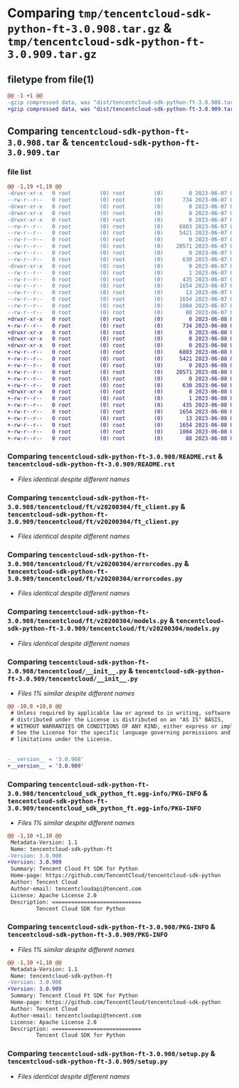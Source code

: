 # Comparing `tmp/tencentcloud-sdk-python-ft-3.0.908.tar.gz` & `tmp/tencentcloud-sdk-python-ft-3.0.909.tar.gz`

## filetype from file(1)

```diff
@@ -1 +1 @@
-gzip compressed data, was "dist/tencentcloud-sdk-python-ft-3.0.908.tar", last modified: Wed Jun  7 00:24:42 2023, max compression
+gzip compressed data, was "dist/tencentcloud-sdk-python-ft-3.0.909.tar", last modified: Thu Jun  8 00:25:31 2023, max compression
```

## Comparing `tencentcloud-sdk-python-ft-3.0.908.tar` & `tencentcloud-sdk-python-ft-3.0.909.tar`

### file list

```diff
@@ -1,19 +1,19 @@
-drwxr-xr-x   0 root         (0) root         (0)        0 2023-06-07 00:24:42.000000 tencentcloud-sdk-python-ft-3.0.908/
--rw-r--r--   0 root         (0) root         (0)      734 2023-06-07 00:24:42.000000 tencentcloud-sdk-python-ft-3.0.908/README.rst
-drwxr-xr-x   0 root         (0) root         (0)        0 2023-06-07 00:24:42.000000 tencentcloud-sdk-python-ft-3.0.908/tencentcloud/
-drwxr-xr-x   0 root         (0) root         (0)        0 2023-06-07 00:24:42.000000 tencentcloud-sdk-python-ft-3.0.908/tencentcloud/ft/
-drwxr-xr-x   0 root         (0) root         (0)        0 2023-06-07 00:24:42.000000 tencentcloud-sdk-python-ft-3.0.908/tencentcloud/ft/v20200304/
--rw-r--r--   0 root         (0) root         (0)     6803 2023-06-07 00:24:42.000000 tencentcloud-sdk-python-ft-3.0.908/tencentcloud/ft/v20200304/ft_client.py
--rw-r--r--   0 root         (0) root         (0)     5421 2023-06-07 00:24:42.000000 tencentcloud-sdk-python-ft-3.0.908/tencentcloud/ft/v20200304/errorcodes.py
--rw-r--r--   0 root         (0) root         (0)        0 2023-06-07 00:24:42.000000 tencentcloud-sdk-python-ft-3.0.908/tencentcloud/ft/v20200304/__init__.py
--rw-r--r--   0 root         (0) root         (0)    20571 2023-06-07 00:24:42.000000 tencentcloud-sdk-python-ft-3.0.908/tencentcloud/ft/v20200304/models.py
--rw-r--r--   0 root         (0) root         (0)        0 2023-06-07 00:24:42.000000 tencentcloud-sdk-python-ft-3.0.908/tencentcloud/ft/__init__.py
--rw-r--r--   0 root         (0) root         (0)      630 2023-06-07 00:24:42.000000 tencentcloud-sdk-python-ft-3.0.908/tencentcloud/__init__.py
-drwxr-xr-x   0 root         (0) root         (0)        0 2023-06-07 00:24:42.000000 tencentcloud-sdk-python-ft-3.0.908/tencentcloud_sdk_python_ft.egg-info/
--rw-r--r--   0 root         (0) root         (0)        1 2023-06-07 00:24:42.000000 tencentcloud-sdk-python-ft-3.0.908/tencentcloud_sdk_python_ft.egg-info/dependency_links.txt
--rw-r--r--   0 root         (0) root         (0)      435 2023-06-07 00:24:42.000000 tencentcloud-sdk-python-ft-3.0.908/tencentcloud_sdk_python_ft.egg-info/SOURCES.txt
--rw-r--r--   0 root         (0) root         (0)     1654 2023-06-07 00:24:42.000000 tencentcloud-sdk-python-ft-3.0.908/tencentcloud_sdk_python_ft.egg-info/PKG-INFO
--rw-r--r--   0 root         (0) root         (0)       13 2023-06-07 00:24:42.000000 tencentcloud-sdk-python-ft-3.0.908/tencentcloud_sdk_python_ft.egg-info/top_level.txt
--rw-r--r--   0 root         (0) root         (0)     1654 2023-06-07 00:24:42.000000 tencentcloud-sdk-python-ft-3.0.908/PKG-INFO
--rw-r--r--   0 root         (0) root         (0)     1004 2023-06-07 00:24:42.000000 tencentcloud-sdk-python-ft-3.0.908/setup.py
--rw-r--r--   0 root         (0) root         (0)       88 2023-06-07 00:24:42.000000 tencentcloud-sdk-python-ft-3.0.908/setup.cfg
+drwxr-xr-x   0 root         (0) root         (0)        0 2023-06-08 00:25:31.000000 tencentcloud-sdk-python-ft-3.0.909/
+-rw-r--r--   0 root         (0) root         (0)      734 2023-06-08 00:25:31.000000 tencentcloud-sdk-python-ft-3.0.909/README.rst
+drwxr-xr-x   0 root         (0) root         (0)        0 2023-06-08 00:25:31.000000 tencentcloud-sdk-python-ft-3.0.909/tencentcloud/
+drwxr-xr-x   0 root         (0) root         (0)        0 2023-06-08 00:25:31.000000 tencentcloud-sdk-python-ft-3.0.909/tencentcloud/ft/
+drwxr-xr-x   0 root         (0) root         (0)        0 2023-06-08 00:25:31.000000 tencentcloud-sdk-python-ft-3.0.909/tencentcloud/ft/v20200304/
+-rw-r--r--   0 root         (0) root         (0)     6803 2023-06-08 00:25:31.000000 tencentcloud-sdk-python-ft-3.0.909/tencentcloud/ft/v20200304/ft_client.py
+-rw-r--r--   0 root         (0) root         (0)     5421 2023-06-08 00:25:31.000000 tencentcloud-sdk-python-ft-3.0.909/tencentcloud/ft/v20200304/errorcodes.py
+-rw-r--r--   0 root         (0) root         (0)        0 2023-06-08 00:25:31.000000 tencentcloud-sdk-python-ft-3.0.909/tencentcloud/ft/v20200304/__init__.py
+-rw-r--r--   0 root         (0) root         (0)    20571 2023-06-08 00:25:31.000000 tencentcloud-sdk-python-ft-3.0.909/tencentcloud/ft/v20200304/models.py
+-rw-r--r--   0 root         (0) root         (0)        0 2023-06-08 00:25:31.000000 tencentcloud-sdk-python-ft-3.0.909/tencentcloud/ft/__init__.py
+-rw-r--r--   0 root         (0) root         (0)      630 2023-06-08 00:25:31.000000 tencentcloud-sdk-python-ft-3.0.909/tencentcloud/__init__.py
+drwxr-xr-x   0 root         (0) root         (0)        0 2023-06-08 00:25:31.000000 tencentcloud-sdk-python-ft-3.0.909/tencentcloud_sdk_python_ft.egg-info/
+-rw-r--r--   0 root         (0) root         (0)        1 2023-06-08 00:25:31.000000 tencentcloud-sdk-python-ft-3.0.909/tencentcloud_sdk_python_ft.egg-info/dependency_links.txt
+-rw-r--r--   0 root         (0) root         (0)      435 2023-06-08 00:25:31.000000 tencentcloud-sdk-python-ft-3.0.909/tencentcloud_sdk_python_ft.egg-info/SOURCES.txt
+-rw-r--r--   0 root         (0) root         (0)     1654 2023-06-08 00:25:31.000000 tencentcloud-sdk-python-ft-3.0.909/tencentcloud_sdk_python_ft.egg-info/PKG-INFO
+-rw-r--r--   0 root         (0) root         (0)       13 2023-06-08 00:25:31.000000 tencentcloud-sdk-python-ft-3.0.909/tencentcloud_sdk_python_ft.egg-info/top_level.txt
+-rw-r--r--   0 root         (0) root         (0)     1654 2023-06-08 00:25:31.000000 tencentcloud-sdk-python-ft-3.0.909/PKG-INFO
+-rw-r--r--   0 root         (0) root         (0)     1004 2023-06-08 00:25:31.000000 tencentcloud-sdk-python-ft-3.0.909/setup.py
+-rw-r--r--   0 root         (0) root         (0)       88 2023-06-08 00:25:31.000000 tencentcloud-sdk-python-ft-3.0.909/setup.cfg
```

### Comparing `tencentcloud-sdk-python-ft-3.0.908/README.rst` & `tencentcloud-sdk-python-ft-3.0.909/README.rst`

 * *Files identical despite different names*

### Comparing `tencentcloud-sdk-python-ft-3.0.908/tencentcloud/ft/v20200304/ft_client.py` & `tencentcloud-sdk-python-ft-3.0.909/tencentcloud/ft/v20200304/ft_client.py`

 * *Files identical despite different names*

### Comparing `tencentcloud-sdk-python-ft-3.0.908/tencentcloud/ft/v20200304/errorcodes.py` & `tencentcloud-sdk-python-ft-3.0.909/tencentcloud/ft/v20200304/errorcodes.py`

 * *Files identical despite different names*

### Comparing `tencentcloud-sdk-python-ft-3.0.908/tencentcloud/ft/v20200304/models.py` & `tencentcloud-sdk-python-ft-3.0.909/tencentcloud/ft/v20200304/models.py`

 * *Files identical despite different names*

### Comparing `tencentcloud-sdk-python-ft-3.0.908/tencentcloud/__init__.py` & `tencentcloud-sdk-python-ft-3.0.909/tencentcloud/__init__.py`

 * *Files 1% similar despite different names*

```diff
@@ -10,8 +10,8 @@
 # Unless required by applicable law or agreed to in writing, software
 # distributed under the License is distributed on an "AS IS" BASIS,
 # WITHOUT WARRANTIES OR CONDITIONS OF ANY KIND, either express or implied.
 # See the License for the specific language governing permissions and
 # limitations under the License.
 
 
-__version__ = '3.0.908'
+__version__ = '3.0.909'
```

### Comparing `tencentcloud-sdk-python-ft-3.0.908/tencentcloud_sdk_python_ft.egg-info/PKG-INFO` & `tencentcloud-sdk-python-ft-3.0.909/tencentcloud_sdk_python_ft.egg-info/PKG-INFO`

 * *Files 1% similar despite different names*

```diff
@@ -1,10 +1,10 @@
 Metadata-Version: 1.1
 Name: tencentcloud-sdk-python-ft
-Version: 3.0.908
+Version: 3.0.909
 Summary: Tencent Cloud Ft SDK for Python
 Home-page: https://github.com/TencentCloud/tencentcloud-sdk-python
 Author: Tencent Cloud
 Author-email: tencentcloudapi@tencent.com
 License: Apache License 2.0
 Description: ============================
         Tencent Cloud SDK for Python
```

### Comparing `tencentcloud-sdk-python-ft-3.0.908/PKG-INFO` & `tencentcloud-sdk-python-ft-3.0.909/PKG-INFO`

 * *Files 1% similar despite different names*

```diff
@@ -1,10 +1,10 @@
 Metadata-Version: 1.1
 Name: tencentcloud-sdk-python-ft
-Version: 3.0.908
+Version: 3.0.909
 Summary: Tencent Cloud Ft SDK for Python
 Home-page: https://github.com/TencentCloud/tencentcloud-sdk-python
 Author: Tencent Cloud
 Author-email: tencentcloudapi@tencent.com
 License: Apache License 2.0
 Description: ============================
         Tencent Cloud SDK for Python
```

### Comparing `tencentcloud-sdk-python-ft-3.0.908/setup.py` & `tencentcloud-sdk-python-ft-3.0.909/setup.py`

 * *Files identical despite different names*


